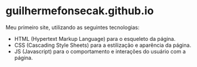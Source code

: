 # guilhermefonsecak.github.io
Meu primeiro site, utilizando as seguintes tecnologias:
- HTML (Hypertext Markup Language) para o esqueleto da página.
- CSS (Cascading Style Sheets) para a estilização e aparência da página.
- JS (Javascript) para o comportamento e interações do usuário com a página.
